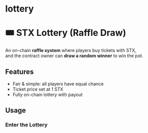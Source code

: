 # lottery
# 🎟️ STX Lottery (Raffle Draw)

An on-chain **raffle system** where players buy tickets with STX,  
and the contract owner can **draw a random winner** to win the pot.

## Features
- Fair & simple: all players have equal chance
- Ticket price set at 1 STX
- Fully on-chain lottery with payout

## Usage

### Enter the Lottery
 
